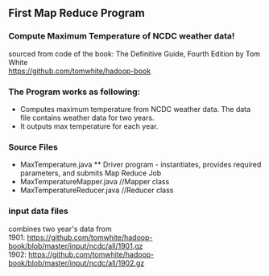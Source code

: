 ## First Map Reduce Program ##
### Compute Maximum Temperature of NCDC weather data! ###
sourced from code of the book: The Definitive Guide, Fourth Edition by Tom White  
https://github.com/tomwhite/hadoop-book

### The Program works as following: ###
* Computes maximum temperature from NCDC weather data. The data file contains weather data for two years.
* It outputs max temperature for each year.

### Source Files ###
* MaxTemperature.java
** Driver program - instantiates, provides required parameters, and submits Map Reduce Job
* MaxTemperatureMapper.java //Mapper class
* MaxTemperatureReducer.java //Reducer class

### input data files ###
combines two year's data from  
1901: https://github.com/tomwhite/hadoop-book/blob/master/input/ncdc/all/1901.gz  
1902: https://github.com/tomwhite/hadoop-book/blob/master/input/ncdc/all/1902.gz  
